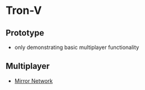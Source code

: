 # Tron-V

## Prototype

- only demonstrating basic multiplayer functionality

## Multiplayer

- [Mirror Network](https://mirror-networking.gitbook.io/docs/)
